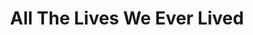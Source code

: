 ---
title: "All The Lives We Ever Lived"
draft: false
slug: "all-the-lives-we-ever-lived"
mainpage: false
related: true

block_project: {
	bgcolor: "#151515",
	fontcolor: "#fff",
	description: "(description coming soon)",
	work: [ 
		{class: "gallery-col-12", path: "illustration_all-the-lives-01.jpg"},
	]
}

---